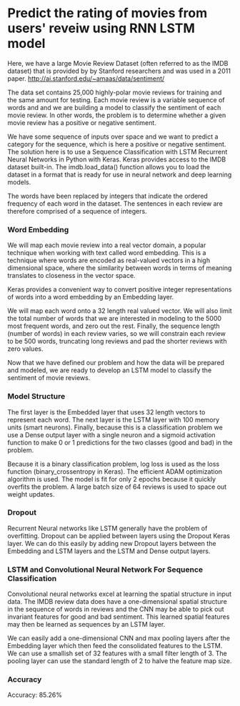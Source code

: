 # Predict the rating of movies from users' reveiw using RNN LSTM model

Here, we have a large Movie Review Dataset (often referred to as the IMDB dataset) that is provided by by Stanford researchers and was used in a 2011 paper. 
http://ai.stanford.edu/~amaas/data/sentiment/

The data set contains 25,000 highly-polar movie reviews for training and the same amount for testing. Each movie review is a variable sequence of words and and we are building a model to classify the sentiment of each movie review. In other words, the problem is to determine whether a given movie review has a positive or negative sentiment.

We have some sequence of inputs over space and we want to predict a category for the sequence,
 which is here a positive or negative sentiment.
The solution here is to use a Sequence Classification with LSTM Recurrent Neural Networks
 in Python with Keras. Keras provides access to the IMDB dataset built-in. The imdb.load_data() function allows you to load the dataset in a format that is ready for use in neural network and deep learning models. 

The words have been replaced by integers that indicate the ordered frequency of each word in the dataset. The sentences in each review are therefore comprised of a sequence of integers.

### Word Embedding

We will map each movie review into a real vector domain, a popular technique when working with text called word embedding. This is a technique where words are encoded as real-valued vectors in a high dimensional space, where the similarity between words in terms of meaning translates to closeness in the vector space.

Keras provides a convenient way to convert positive integer representations of words into a word embedding by an Embedding layer.

We will map each word onto a 32 length real valued vector. We will also limit the total number of words that we are interested in modeling to the 5000 most frequent words, and zero out the rest. Finally, the sequence length (number of words) in each review varies, so we will constrain each review to be 500 words, truncating long reviews and pad the shorter reviews with zero values.

Now that we have defined our problem and how the data will be prepared and modeled, we are ready to develop an LSTM model to classify the sentiment of movie reviews.

### Model Structure

The first layer is the Embedded layer that uses 32 length vectors to represent each word.
 The next layer is the LSTM layer with 100 memory units (smart neurons). Finally, because this is a 
classification problem we use a Dense output layer with a single neuron and a sigmoid activation function
 to make 0 or 1 predictions for the two classes (good and bad) in the problem.

Because it is a binary classification problem, log loss is used as the loss function (binary_crossentropy in Keras).
 The efficient ADAM optimization algorithm is used. The model is fit for only 2 epochs because it quickly overfits the problem.
 A large batch size of 64 reviews is used to space out weight updates.

### Dropout

Recurrent Neural networks like LSTM generally have the problem of overfitting. Dropout can be applied
 between layers using the Dropout Keras layer. We can do this easily by adding new Dropout layers
 between the Embedding and LSTM layers and the LSTM and Dense output layers.

### LSTM and Convolutional Neural Network For Sequence Classification
Convolutional neural networks excel at learning the spatial structure in input data. The IMDB review
 data does have a one-dimensional spatial structure in the sequence of words in reviews and the CNN may
 be able to pick out invariant features for good and bad sentiment. This learned spatial features may
 then be learned as sequences by an LSTM layer.

We can easily add a one-dimensional CNN and max pooling layers after the Embedding layer which then
 feed the consolidated features to the LSTM. We can use a smallish set of 32 features with a small
 filter length of 3. The pooling layer can use the standard length of 2 to halve the feature map size.

### Accuracy

Accuracy: 85.26%

